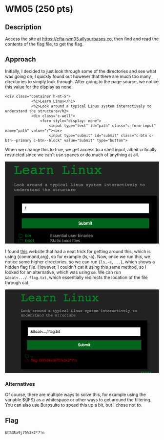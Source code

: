 # WM05 (250 pts)

## Description
Access the site at https://cfta-wm05.allyourbases.co, then find and read the contents of the flag file, to get the flag.

## Approach
Initially, I decided to just look through some of the directories and see what was going on; I quickly found out however that there are much too many directories to simply look through. After going to the page source, we notice this value for the display as none.
```
<div class="container h-mt-5">
            <h1>Learn Linux</h1>
            <h2>Look around a typical Linux system interactively to understand the structure</h2>
            <div class="c-well">
                <form style="display: none">
                    <input type="text" id="path" class="c-form-input" name="path" value="/"><br>
                    <input type="submit" id="submit" class="c-btn c-btn--primary c-btn--block" value="Submit" type="button">
```
When we change this to true, we get access to a shell input, albeit critically restricted since we can't use spaces or do much of anything at all.

![](shell.png)

I found [this](https://www.betterhacker.com/2016/10/command-injection-without-spaces.html) website that had a neat trick for getting around this, which is using {command,arg}, so for example {ls,-a}. Now, once we run this, we notice some higher directories, so we can run `{ls,-a,...}`, which shows a hidden flag file. However, I couldn't cat it using this same method, so I looked for an alternative, which was using `&&`. We can run `&&cat<.../.flag.txt`, which essentially redirects the location of the file through cat. 

![](flagoutput.png)

### Alternatives
Of course, there are multiple ways to solve this, for example using the variable ${IFS} as a whitespace or other ways to get around the filtering. You can also use Burpsuite to speed this up a bit, but I chose not to. 

## Flag
`bh%3kx9j75%3k2*7!n`

